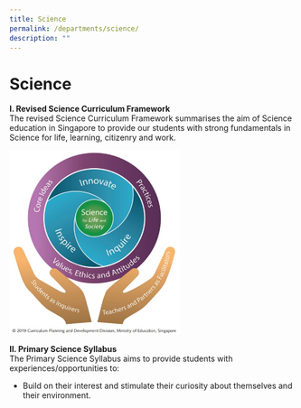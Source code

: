```yaml
---
title: Science
permalink: /departments/science/
description: ""
---
```

# **Science**

**I. Revised Science Curriculum Framework**   
The revised Science Curriculum Framework summarises the aim of Science education in Singapore to provide our students with strong fundamentals in Science for life, learning, citizenry and work.  

<img style="width:60%" src="/images/sci_pic00.jpg"> 

**II. Primary Science Syllabus**  
The Primary Science Syllabus aims to provide students with experiences/opportunities to:  
* Build on their interest and stimulate their curiosity about themselves and their environment.